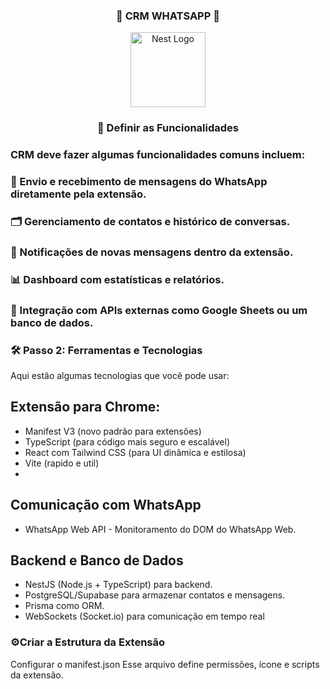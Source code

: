 <div align="center">

### 🚀 CRM WHATSAPP 🚀

</div>

<p align="center">
  <a href="http://nestjs.com/" target="blank"><img src="https://nestjs.com/img/logo-small.svg" width="120" alt="Nest Logo" /></a>
</p>

[circleci-image]: https://img.shields.io/circleci/build/github/nestjs/nest/master?token=abc123def456
[circleci-url]: https://circleci.com/gh/nestjs/nest

<div align="center">
  
### 📌 Definir as Funcionalidades

</div>

### CRM deve fazer algumas funcionalidades comuns incluem:
  
### 📩 Envio e recebimento de mensagens do WhatsApp diretamente pela extensão.
### 🗂️ Gerenciamento de contatos e histórico de conversas.
### 🔔 Notificações de novas mensagens dentro da extensão.
### 📊 Dashboard com estatísticas e relatórios.
### 📌 Integração com APIs externas como Google Sheets ou um banco de dados.
### 🛠️ Passo 2: Ferramentas e Tecnologias
Aqui estão algumas tecnologias que você pode usar:

## Extensão para Chrome:
- Manifest V3 (novo padrão para extensões)
- TypeScript (para código mais seguro e escalável)
- React com Tailwind CSS (para UI dinâmica e estilosa)
- Vite (rapido e util)
- 
## Comunicação com WhatsApp
- WhatsApp Web API - Monitoramento do DOM do WhatsApp Web.

## Backend e Banco de Dados
- NestJS (Node.js + TypeScript) para backend.
- PostgreSQL/Supabase para armazenar contatos e mensagens.
- Prisma como ORM.
- WebSockets (Socket.io) para comunicação em tempo real

### ⚙️Criar a Estrutura da Extensão
Configurar o manifest.json
Esse arquivo define permissões, ícone e scripts da extensão.

